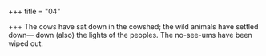 +++
title = "04"

+++
The cows have sat down in the cowshed; the wild animals have settled  down—
down (also) the lights of the peoples. The no-see-ums have been
wiped out.